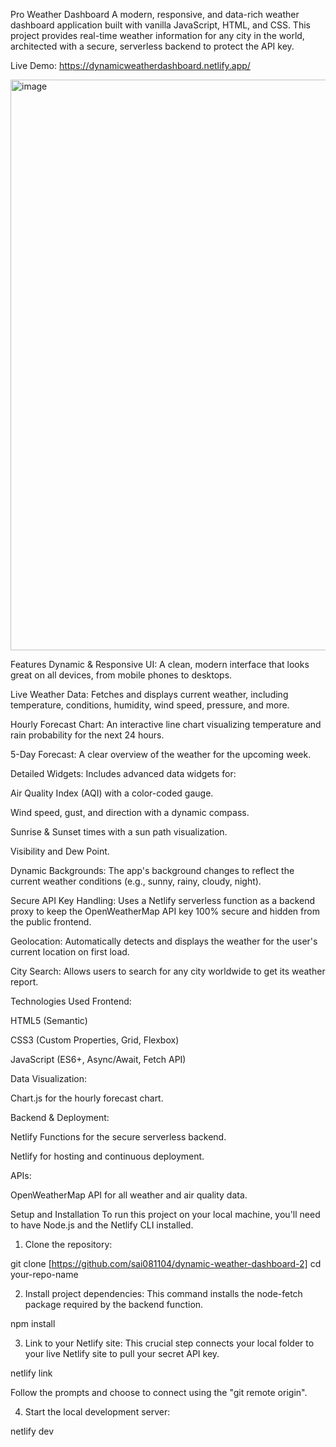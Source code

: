 Pro Weather Dashboard
A modern, responsive, and data-rich weather dashboard application built with vanilla JavaScript, HTML, and CSS. This project provides real-time weather information for any city in the world, architected with a secure, serverless backend to protect the API key.

Live Demo: https://dynamicweatherdashboard.netlify.app/

<img width="1880" height="913" alt="image" src="https://github.com/user-attachments/assets/0fe8fb27-0a80-47f0-913d-c48f5c3ebea1" />


Features
Dynamic & Responsive UI: A clean, modern interface that looks great on all devices, from mobile phones to desktops.

Live Weather Data: Fetches and displays current weather, including temperature, conditions, humidity, wind speed, pressure, and more.

Hourly Forecast Chart: An interactive line chart visualizing temperature and rain probability for the next 24 hours.

5-Day Forecast: A clear overview of the weather for the upcoming week.

Detailed Widgets: Includes advanced data widgets for:

Air Quality Index (AQI) with a color-coded gauge.

Wind speed, gust, and direction with a dynamic compass.

Sunrise & Sunset times with a sun path visualization.

Visibility and Dew Point.

Dynamic Backgrounds: The app's background changes to reflect the current weather conditions (e.g., sunny, rainy, cloudy, night).

Secure API Key Handling: Uses a Netlify serverless function as a backend proxy to keep the OpenWeatherMap API key 100% secure and hidden from the public frontend.

Geolocation: Automatically detects and displays the weather for the user's current location on first load.

City Search: Allows users to search for any city worldwide to get its weather report.

Technologies Used
Frontend:

HTML5 (Semantic)

CSS3 (Custom Properties, Grid, Flexbox)

JavaScript (ES6+, Async/Await, Fetch API)

Data Visualization:

Chart.js for the hourly forecast chart.

Backend & Deployment:

Netlify Functions for the secure serverless backend.

Netlify for hosting and continuous deployment.

APIs:

OpenWeatherMap API for all weather and air quality data.

Setup and Installation
To run this project on your local machine, you'll need to have Node.js and the Netlify CLI installed.

1. Clone the repository:

git clone [https://github.com/sai081104/dynamic-weather-dashboard-2]
cd your-repo-name

2. Install project dependencies:
This command installs the node-fetch package required by the backend function.

npm install

3. Link to your Netlify site:
This crucial step connects your local folder to your live Netlify site to pull your secret API key.

netlify link

Follow the prompts and choose to connect using the "git remote origin".

4. Start the local development server:

netlify dev
